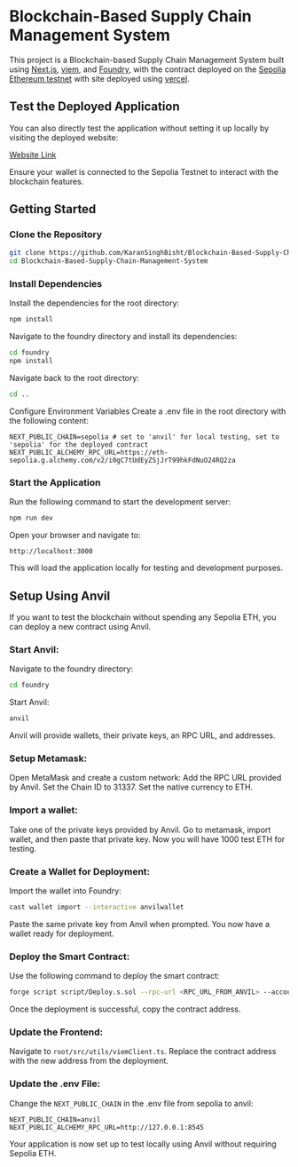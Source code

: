 # Blockchain-Based Supply Chain Management System

This project is a Blockchain-based Supply Chain Management System built using [Next.js](https://nextjs.org/), [viem](https://viem.sh/), and [Foundry](https://book.getfoundry.sh/), with the contract deployed on the [Sepolia Ethereum testnet](https://sepolia.etherscan.io/address/0xc38f0cD0880c2986b0B67c16f1A7B9434225487a) with site deployed using [vercel](https://blockchain-based-supply-chain-management-system-gjf2gvizy.vercel.app/).

## Test the Deployed Application
You can also directly test the application without setting it up locally by visiting the deployed website:

[Website Link](https://blockchain-based-supply-chain-management-system-gjf2gvizy.vercel.app/)

Ensure your wallet is connected to the Sepolia Testnet to interact with the blockchain features.

## Getting Started 

### Clone the Repository
```bash
git clone https://github.com/KaranSinghBisht/Blockchain-Based-Supply-Chain-Management-System.git
cd Blockchain-Based-Supply-Chain-Management-System
```

### Install Dependencies
Install the dependencies for the root directory:

```bash
npm install
```
Navigate to the foundry directory and install its dependencies:

```bash
cd foundry
npm install
```
Navigate back to the root directory:

```bash
cd ..
```
Configure Environment Variables
Create a .env file in the root directory with the following content:

```env
NEXT_PUBLIC_CHAIN=sepolia # set to 'anvil' for local testing, set to 'sepolia' for the deployed contract
NEXT_PUBLIC_ALCHEMY_RPC_URL=https://eth-sepolia.g.alchemy.com/v2/i0gC7tUdEyZSjJrT99hkFdNuO24RQ2za
```

### Start the Application
Run the following command to start the development server:

```bash
npm run dev
```
Open your browser and navigate to:

```text
http://localhost:3000
```
This will load the application locally for testing and development purposes.

## Setup Using Anvil
If you want to test the blockchain without spending any Sepolia ETH, you can deploy a new contract using Anvil.

### Start Anvil:

Navigate to the foundry directory:
```bash
cd foundry
```
Start Anvil:
```bash
anvil
```
Anvil will provide wallets, their private keys, an RPC URL, and addresses.

### Setup Metamask:
Open MetaMask and create a custom network:
Add the RPC URL provided by Anvil.
Set the Chain ID to 31337.
Set the native currency to ETH.

### Import a wallet:
Take one of the private keys provided by Anvil.
Go to metamask, import wallet, and then paste that private key.
Now you will have 1000 test ETH for testing.
### Create a Wallet for Deployment:

Import the wallet into Foundry:
```bash
cast wallet import --interactive anvilwallet
```
Paste the same private key from Anvil when prompted.
You now have a wallet ready for deployment.
### Deploy the Smart Contract:

Use the following command to deploy the smart contract:
```bash
forge script script/Deploy.s.sol --rpc-url <RPC_URL_FROM_ANVIL> --account anvilwallet --sender <ADDRESS_FROM_ANVIL> --broadcast
```
Once the deployment is successful, copy the contract address.
### Update the Frontend:

Navigate to `root/src/utils/viemClient.ts`.
Replace the contract address with the new address from the deployment.
### Update the .env File:

Change the `NEXT_PUBLIC_CHAIN` in the .env file from sepolia to anvil:
```env
NEXT_PUBLIC_CHAIN=anvil
NEXT_PUBLIC_ALCHEMY_RPC_URL=http://127.0.0.1:8545
```
Your application is now set up to test locally using Anvil without requiring Sepolia ETH.

